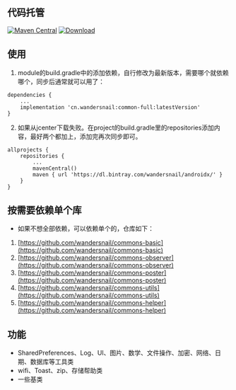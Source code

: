 ## 代码托管
[![Maven Central](https://maven-badges.herokuapp.com/maven-central/cn.wandersnail/common-full/badge.svg)](https://maven-badges.herokuapp.com/maven-central/cn.wandersnail/common-full)
[![Download](https://api.bintray.com/packages/wandersnail/android/common-full/images/download.svg) ](https://bintray.com/wandersnail/android/common-full/_latestVersion)


## 使用

1. module的build.gradle中的添加依赖，自行修改为最新版本，需要哪个就依赖哪个，同步后通常就可以用了：
```
dependencies {
	...
	implementation 'cn.wandersnail:common-full:latestVersion'
}
```

2. 如果从jcenter下载失败。在project的build.gradle里的repositories添加内容，最好两个都加上，添加完再次同步即可。
```
allprojects {
	repositories {
		...
		mavenCentral()
		maven { url 'https://dl.bintray.com/wandersnail/androidx/' }
	}
}
```

## 按需要依赖单个库

- 如果不想全部依赖，可以依赖单个的，仓库如下：

1. [https://github.com/wandersnail/commons-basic](https://github.com/wandersnail/commons-basic)
1. [https://github.com/wandersnail/commons-observer](https://github.com/wandersnail/commons-observer)
2. [https://github.com/wandersnail/commons-poster](https://github.com/wandersnail/commons-poster)
3. [https://github.com/wandersnail/commons-utils](https://github.com/wandersnail/commons-utils)
4. [https://github.com/wandersnail/commons-helper](https://github.com/wandersnail/commons-helper)

## 功能

- SharedPreferences、Log、UI、图片、数学、文件操作、加密、网络、日期、数据库等工具类
- wifi、Toast、zip、存储帮助类
- 一些基类